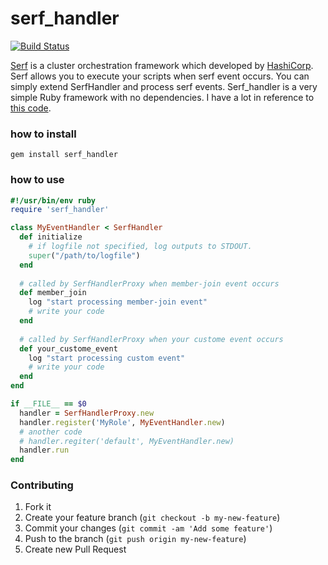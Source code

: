 serf_handler
============
[![Build Status](https://travis-ci.org/konchan/serf_handler.svg?branch=master)](https://travis-ci.org/konchan/serf_handler)

[Serf](http://www.serfdom.io/) is a cluster orchestration framework which developed by [HashiCorp](http://www.hashicorp.com/). Serf allows you to execute your scripts when serf event occurs.
You can simply extend SerfHandler and process serf events. Serf_handler is a very simple Ruby framework with no dependencies.
I have a lot in reference to [this code](https://github.com/garethr/serf-master).

### how to install

```
gem install serf_handler
```

### how to use

```ruby
#!/usr/bin/env ruby
require 'serf_handler'

class MyEventHandler < SerfHandler
  def initialize
    # if logfile not specified, log outputs to STDOUT.
    super("/path/to/logfile")
  end
  
  # called by SerfHandlerProxy when member-join event occurs
  def member_join
    log "start processing member-join event"
    # write your code
  end
  
  # called by SerfHandlerProxy when your custome event occurs
  def your_custome_event
    log "start processing custom event"
    # write your code
  end
end

if __FILE__ == $0
  handler = SerfHandlerProxy.new
  handler.register('MyRole', MyEventHandler.new)
  # another code
  # handler.regiter('default', MyEventHandler.new)
  handler.run
end
```

### Contributing
1. Fork it
2. Create your feature branch (```git checkout -b my-new-feature```)
3. Commit your changes (```git commit -am 'Add some feature'```)
4. Push to the branch (```git push origin my-new-feature```)
5. Create new Pull Request
